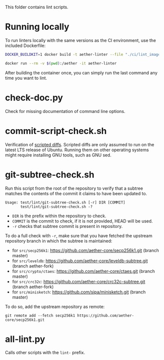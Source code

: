 This folder contains lint scripts.

Running locally
===============

To run linters locally with the same versions as the CI environment, use the included
Dockerfile:

```sh
DOCKER_BUILDKIT=1 docker build -t aether-linter --file "./ci/lint_imagefile" ./

docker run --rm -v $(pwd):/aether -it aether-linter
```

After building the container once, you can simply run the last command any time you
want to lint.


check-doc.py
============
Check for missing documentation of command line options.

commit-script-check.sh
======================
Verification of [scripted diffs](/doc/developer-notes.md#scripted-diffs).
Scripted diffs are only assumed to run on the latest LTS release of Ubuntu. Running them on other operating systems
might require installing GNU tools, such as GNU sed.

git-subtree-check.sh
====================
Run this script from the root of the repository to verify that a subtree matches the contents of
the commit it claims to have been updated to.

```
Usage: test/lint/git-subtree-check.sh [-r] DIR [COMMIT]
       test/lint/git-subtree-check.sh -?
```

- `DIR` is the prefix within the repository to check.
- `COMMIT` is the commit to check, if it is not provided, HEAD will be used.
- `-r` checks that subtree commit is present in repository.

To do a full check with `-r`, make sure that you have fetched the upstream repository branch in which the subtree is
maintained:
* for `src/secp256k1`: https://github.com/aether-core/secp256k1.git (branch master)
* for `src/leveldb`: https://github.com/aether-core/leveldb-subtree.git (branch aether-fork)
* for `src/crypto/ctaes`: https://github.com/aether-core/ctaes.git (branch master)
* for `src/crc32c`: https://github.com/aether-core/crc32c-subtree.git (branch aether-fork)
* for `src/minisketch`: https://github.com/sipa/minisketch.git (branch master)

To do so, add the upstream repository as remote:

```
git remote add --fetch secp256k1 https://github.com/aether-core/secp256k1.git
```

all-lint.py
===========
Calls other scripts with the `lint-` prefix.
